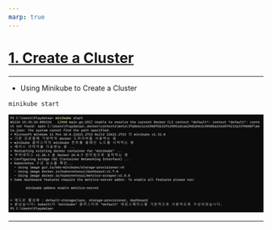 ```yaml
---
marp: true
---
```

# [1. Create a Cluster](https://kubernetes.io/docs/tutorials/kubernetes-basics/create-cluster/)



---
- Using Minikube to Create a Cluster
```shell
minikube start
```
![Alt text](image.png)

---




